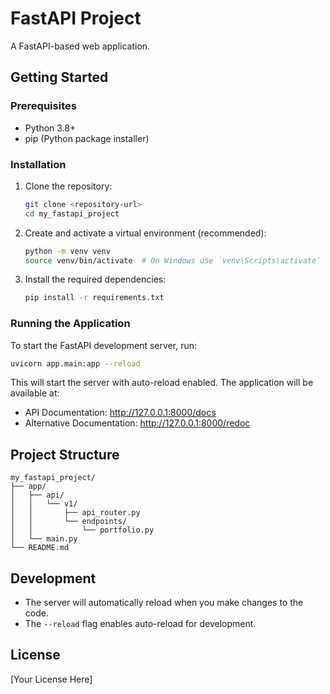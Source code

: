 # FastAPI Project

A FastAPI-based web application.

## Getting Started

### Prerequisites
- Python 3.8+
- pip (Python package installer)

### Installation

1. Clone the repository:
   ```bash
   git clone <repository-url>
   cd my_fastapi_project
   ```

2. Create and activate a virtual environment (recommended):
   ```bash
   python -m venv venv
   source venv/bin/activate  # On Windows use `venv\Scripts\activate`
   ```

3. Install the required dependencies:
   ```bash
   pip install -r requirements.txt
   ```

### Running the Application

To start the FastAPI development server, run:

```bash
uvicorn app.main:app --reload
```

This will start the server with auto-reload enabled. The application will be available at:
- API Documentation: http://127.0.0.1:8000/docs
- Alternative Documentation: http://127.0.0.1:8000/redoc

## Project Structure

```
my_fastapi_project/
├── app/
│   ├── api/
│   │   └── v1/
│   │       ├── api_router.py
│   │       └── endpoints/
│   │           └── portfolio.py
│   └── main.py
└── README.md
```

## Development

- The server will automatically reload when you make changes to the code.
- The `--reload` flag enables auto-reload for development.

## License

[Your License Here]
